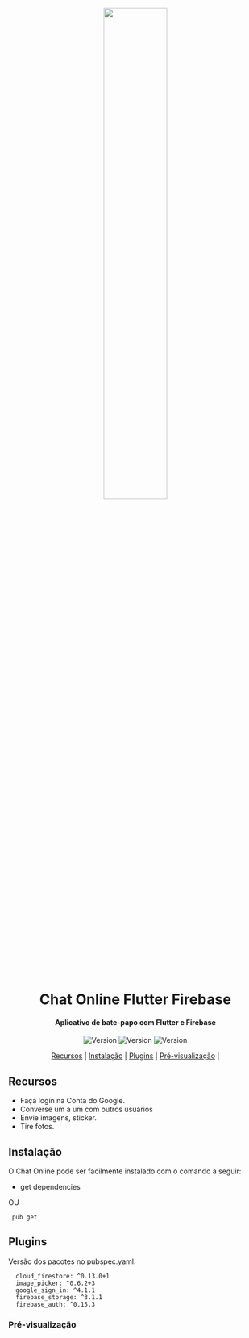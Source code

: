 
<h1 align="center">
  <br>
  <img src="https://miro.medium.com/max/3840/1*yOZ9E5TTp7sp-TWGBU2hKQ.png" width="50%"></a>
  <br>
 Chat Online Flutter Firebase
  <br>
</h1>

<h4 align="center">Aplicativo de bate-papo com Flutter e Firebase</h4>

<p align="center">
       <img src="https://img.shields.io/github/repo-size/AnaCarolinaMoreira/Chat-Online-Flutter-Firebase?color=green" alt="Version">
       <img src="https://img.shields.io/github/languages/top/AnaCarolinaMoreira/Chat-Online-Flutter-Firebase?color=red" alt="Version">
       <img src="https://img.shields.io/github/repo-size/AnaCarolinaMoreira/Chat-Online-Flutter-Firebase" alt="Version">
  

 

</p>

<p align="center">
  <a href="#recursos">Recursos</a> |
  <a href="#instalação">Instalação</a> |
  <a href="#plugins">Plugins</a> |
  <a href="#pré-visualização">Pré-visualização</a> |
</p>


## Recursos

-  Faça login na Conta do Google.
-   Converse um a um com outros usuários 
-   Envie imagens, sticker.
-   Tire fotos.



## Instalação

O Chat Online pode ser facilmente instalado com o comando a seguir:

- get dependencies 

OU

```shell
 pub get
```

## Plugins

Versão dos pacotes no pubspec.yaml:

```shell
  cloud_firestore: ^0.13.0+1
  image_picker: ^0.6.2+3
  google_sign_in: ^4.1.1
  firebase_storage: ^3.1.1
  firebase_auth: ^0.15.3
```


### Pré-visualização





